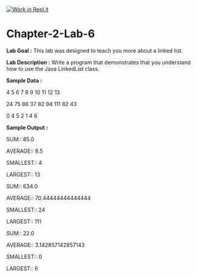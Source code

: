 [![Work in Repl.it](https://classroom.github.com/assets/work-in-replit-14baed9a392b3a25080506f3b7b6d57f295ec2978f6f33ec97e36a161684cbe9.svg)](https://classroom.github.com/online_ide?assignment_repo_id=4709261&assignment_repo_type=AssignmentRepo)
# Chapter-2-Lab-6

**Lab Goal :** This lab was designed to teach you more about a linked list.

**Lab Description :** Write a program that demonstrates that you understand how to use the Java LinkedList class.

  

**Sample Data :** 

4 5 6 7 8 9 10 11 12 13

24 75 86 37 82 94 111 82 43

0 4 5 2 1 4 6

**Sample Output :**

SUM:: 85.0

AVERAGE:: 8.5

SMALLEST:: 4

LARGEST:: 13

SUM:: 634.0

AVERAGE:: 70.44444444444444

SMALLEST:: 24

LARGEST:: 111

SUM:: 22.0

AVERAGE:: 3.142857142857143

SMALLEST:: 0

LARGEST:: 6
